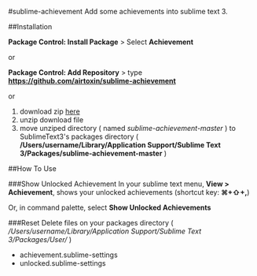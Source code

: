 #sublime-achievement
Add some achievements into sublime text 3.

##Installation

__Package Control: Install Package__ > Select __Achievement__

or

__Package Control: Add Repository__ > type __https://github.com/airtoxin/sublime-achievement__

or

1. download zip  [here](https://github.com/airtoxin/sublime-achievement/archive/master.zip)
2. unzip download file 
3. move unziped directory ( named _sublime-achievement-master_ ) to SublimeText3's packages directory ( __/Users/username/Library/Application Support/Sublime Text 3/Packages/sublime-achievement-master__ )

##How To Use

###Show Unlocked Achievement
In your sublime text menu, __View > Achievement__, shows your unlocked achievements (shortcut key: __⌘+⇧+,__)

Or, in command palette, select __Show Unlocked Achievements__

###Reset
Delete files on your packages directory ( _/Users/username/Library/Application Support/Sublime Text 3/Packages/User/_ )

+ achievement.sublime-settings
+ unlocked.sublime-settings
